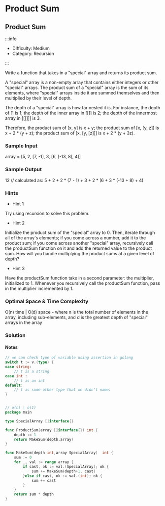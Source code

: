 # Product Sum



## Product Sum

:::info

* Difficulty: Medium
* Category: Recursion

:::  


Write a function that takes in a "special" array and returns its product sum.

A "special" array is a non-empty array that contains either integers or other "special" arrays. The product sum of a "special" array is the sum of its elements, where "special" arrays inside it are summed themselves and then multiplied by their level of depth.

The depth of a "special" array is how far nested it is. For instance, the depth of \[\] is 1; the depth of the inner array in \[\[\]\] is 2; the depth of the innermost array in \[\[\[\]\]\] is 3.

Therefore, the product sum of \[x, y\] is x + y; the product sum of \[x, \[y, z\]\] is x + 2 \* (y + z); the product sum of \[x, \[y, \[z\]\]\] is x + 2 \* (y + 3z).

### Sample Input

array = \[5, 2, \[7, -1\], 3, \[6, \[-13, 8\], 4\]\]

### Sample Output

12 // calculated as: 5 + 2 + 2 \* (7 - 1) + 3 + 2 \* (6 + 3 \* (-13 + 8) + 4)

### Hints

- Hint 1

Try using recursion to solve this problem.

- Hint 2

Initialize the product sum of the "special" array to 0. Then, iterate through all of the array's elements; if you come across a number, add it to the product sum; if you come across another "special" array, recursively call the productSum function on it and add the returned value to the product sum. How will you handle multiplying the product sums at a given level of depth?

- Hint 3

Have the productSum function take in a second parameter: the multiplier, initialized to 1. Whenever you recursively call the productSum function, pass in the multiplier incremented by 1.

### Optimal Space & Time Complexity

O(n) time | O(d) space - where n is the total number of elements in the array, including sub-elements, and d is the greatest depth of "special" arrays in the array


### Solution

#### Notes

```go
// we can check type of variable using assertion in golang
switch t := v.(type) {
case string:
    // t is a string
case int :
    // t is an int
default:
    // t is some other type that we didn't name.
}


```


```go

// o(n) | o(1)
package main

type SpecialArray []interface{}

func ProductSum(array []interface{}) int {
    depth := 1
    return MakeSum(depth,array)	
}

func MakeSum(depth int,array SpecialArray)  int {
    sum := 0
    for _, val := range array {
        if cast, ok := val.(SpecialArray); ok {
            sum += MakeSum(depth+1, cast)
        }else if cast, ok := val.(int); ok {
            sum += cast
        }
    }
    return sum * depth
}


```